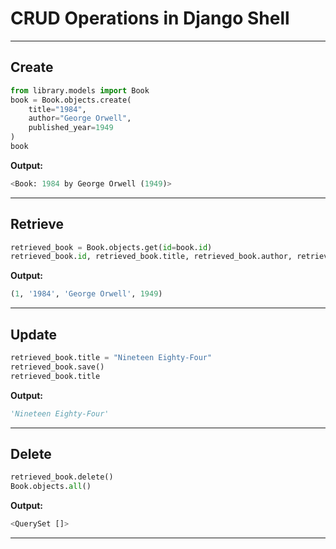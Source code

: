 # CRUD Operations in Django Shell

---

## Create
```python
from library.models import Book
book = Book.objects.create(
    title="1984",
    author="George Orwell",
    published_year=1949
)
book
```
**Output:**
```python
<Book: 1984 by George Orwell (1949)>
```

---

## Retrieve
```python
retrieved_book = Book.objects.get(id=book.id)
retrieved_book.id, retrieved_book.title, retrieved_book.author, retrieved_book.published_year
```
**Output:**
```python
(1, '1984', 'George Orwell', 1949)
```

---

## Update
```python
retrieved_book.title = "Nineteen Eighty-Four"
retrieved_book.save()
retrieved_book.title
```
**Output:**
```python
'Nineteen Eighty-Four'
```

---

## Delete
```python
retrieved_book.delete()
Book.objects.all()
```
**Output:**
```python
<QuerySet []>
```

---
